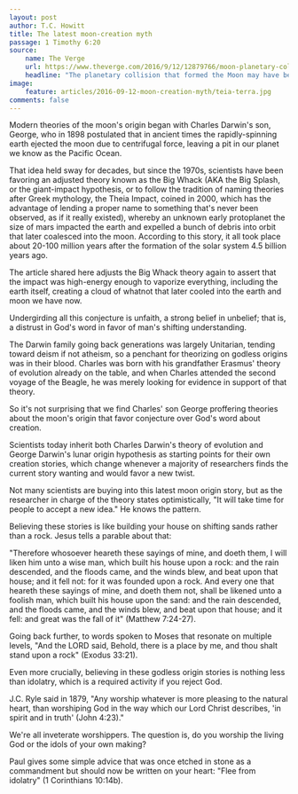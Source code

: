```yaml
---
layout: post
author: T.C. Howitt
title: The latest moon-creation myth
passage: 1 Timothy 6:20
source:
    name: The Verge
    url: https://www.theverge.com/2016/9/12/12879766/moon-planetary-collision-theory-earth-impact
    headline: "The planetary collision that formed the Moon may have been way more violent than we thought"
image:
    feature: articles/2016-09-12-moon-creation-myth/teia-terra.jpg
comments: false
---
```


Modern theories of the moon's origin began with Charles Darwin's son, George, who in 1898 postulated that in ancient times the rapidly-spinning earth ejected the moon due to centrifugal force, leaving a pit in our planet we know as the Pacific Ocean.

That idea held sway for decades, but since the 1970s, scientists have been favoring an adjusted theory known as the Big Whack (AKA the Big Splash, or the giant-impact hypothesis, or to follow the tradition of naming theories after Greek mythology, the Theia Impact, coined in 2000, which has the advantage of lending a proper name to something that's never been observed, as if it really existed), whereby an unknown early protoplanet the size of mars impacted the earth and expelled a bunch of debris into orbit that later coalesced into the moon. According to this story, it all took place about 20-100 million years after the formation of the solar system 4.5 billion years ago.

The article shared here adjusts the Big Whack theory again to assert that the impact was high-energy enough to vaporize everything, including the earth itself, creating a cloud of whatnot that later cooled into the earth and moon we have now.

Undergirding all this conjecture is unfaith, a strong belief in unbelief; that is, a distrust in God's word in favor of man's shifting understanding.

The Darwin family going back generations was largely Unitarian, tending toward deism if not atheism, so a penchant for theorizing on godless origins was in their blood. Charles was born with his grandfather Erasmus' theory of evolution already on the table, and when Charles attended the second voyage of the Beagle, he was merely looking for evidence in support of that theory.

So it's not surprising that we find Charles' son George proffering theories about the moon's origin that favor conjecture over God's word about creation.

Scientists today inherit both Charles Darwin's theory of evolution and George Darwin's lunar origin hypothesis as starting points for their own creation stories, which change whenever a majority of researchers finds the current story wanting and would favor a new twist.

Not many scientists are buying into this latest moon origin story, but as the researcher in charge of the theory states optimistically, "It will take time for people to accept a new idea." He knows the pattern.

Believing these stories is like building your house on shifting sands rather than a rock. Jesus tells a parable about that:

"Therefore whosoever heareth these sayings of mine, and doeth them, I will liken him unto a wise man, which built his house upon a rock: and the rain descended, and the floods came, and the winds blew, and beat upon that house; and it fell not: for it was founded upon a rock. And every one that heareth these sayings of mine, and doeth them not, shall be likened unto a foolish man, which built his house upon the sand: and the rain descended, and the floods came, and the winds blew, and beat upon that house; and it fell: and great was the fall of it" (Matthew 7:24-27).

Going back further, to words spoken to Moses that resonate on multiple levels, "And the LORD said, Behold, there is a place by me, and thou shalt stand upon a rock" (Exodus 33:21).

Even more crucially, believing in these godless origin stories is nothing less than idolatry, which is a required activity if you reject God.

J.C. Ryle said in 1879, "Any worship whatever is more pleasing to the natural heart, than worshiping God in the way which our Lord Christ describes, 'in spirit and in truth' (John 4:23)."

We're all inveterate worshippers. The question is, do you worship the living God or the idols of your own making?

Paul gives some simple advice that was once etched in stone as a commandment but should now be written on your heart: "Flee from idolatry" (1 Corinthians 10:14b).

